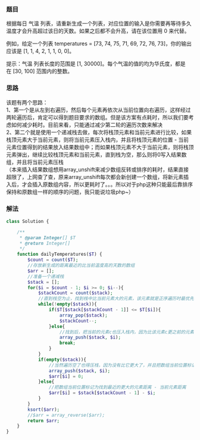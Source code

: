 ### 题目
根据每日 气温 列表，请重新生成一个列表，对应位置的输入是你需要再等待多久温度才会升高超过该日的天数。如果之后都不会升高，请在该位置用 0 来代替。

例如，给定一个列表 temperatures = [73, 74, 75, 71, 69, 72, 76, 73]，你的输出应该是 [1, 1, 4, 2, 1, 1, 0, 0]。

提示：气温 列表长度的范围是 [1, 30000]。每个气温的值的均为华氏度，都是在 [30, 100] 范围内的整数。

### 思路
该题有两个思路：   
1、第一个是从左到右遍历，然后每个元素再依次从当前位置向右遍历，这样经过两轮遍历后，肯定可以得到题目要求的数组。但是该方案有点耗时，所以我们要考虑如何减少耗时。目前来看，只能通过减少第二轮的遍历次数来解决   
2、第二个就是使用一个递减栈去做，每次将栈顶元素和当前元素进行比较，如果栈顶元素大于当前元素，则将当前元素压入栈内，并且将栈顶元素的位置 - 当前元素位置得到的结果放入结果数组中；而如果栈顶元素不大于当前元素，则将栈顶元素弹出，继续比较栈顶元素和当前元素，直到栈为空，那么则将0写入结果数组，并且将当前元素压栈   
（本来插入结果数组想用array_unshift来减少数组反转或排序的耗时，结果直接超限了，上网查了查，原来array_unshift每次都会新创建一个数组，将新元素插入后，才会插入原数组内容，所以更耗时了。。。所以对于php这种只能最后靠排序保持和原数组一样的顺序的问题，我只能说垃圾php~）

### 解法
```php
class Solution {

    /**
     * @param Integer[] $T
     * @return Integer[]
     */
    function dailyTemperatures($T) {
        $count = count($T);
        //存放新生成的距离最近的比当前温度高的天数的数组
        $arr = [];
        //准备一个递减栈
        $stack = [];
        for($i = $count - 1; $i >= 0; $i--){
            $stackCount = count($stack);
            //直到栈空为止，找到栈中比当前元素大的元素，该元素就是正序遍历时最优先比当前气温大的那一天
            while(!empty($stack)){
                if($T[$stack[$stackCount - 1]] <= $T[$i]){
                    array_pop($stack);
                    $stackCount--;
                }else{
                    //找到后，把当前的元素c也压入栈内，因为比该元素c更之前的元素a如果找比自己更大的且最近的就是要压入的这个元素c了，因为当前元素c后面的就算有比当前元素c小比元素a大，但是相对于c来说，距离a更远
                    array_push($stack, $i);
                    break;
                }
            }
            if(empty($stack)){
                //当然遍历空了也得压栈，因为没有比它更大了，并且把数组当前位置标记为0
                array_push($stack, $i);
                $arr[$i] = 0;
            }else{
                //把数组当前位置标记为找到最近的更大的元素距离 - 当前元素距离
                $arr[$i] = $stack[$stackCount - 1] - $i;
            }
        }
        ksort($arr);
        //$arr = array_reverse($arr);
        return $arr;
    }
}
```
